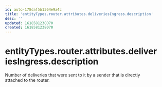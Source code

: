 ```yaml
---
id: auto-178daf5b1364e9a4c
title: 'entityTypes.router.attributes.deliveriesIngress.description'
desc: ''
updated: 1618581238070
created: 1618581238070
---
```

# entityTypes.router.attributes.deliveriesIngress.description

Number of deliveries that were sent to it by a sender that is directly attached to the router.